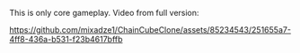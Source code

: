 This is only core gameplay. Video from full version:

https://github.com/mixadze1/ChainCubeClone/assets/85234543/251655a7-4ff8-436a-b531-f23b4617bffb
